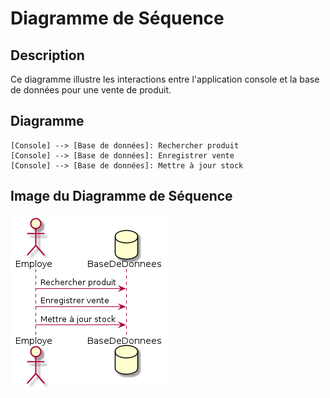 # Diagramme de Séquence

## Description
Ce diagramme illustre les interactions entre l'application console et la base de données pour une vente de produit.

## Diagramme
```
[Console] --> [Base de données]: Rechercher produit
[Console] --> [Base de données]: Enregistrer vente
[Console] --> [Base de données]: Mettre à jour stock
```

## Image du Diagramme de Séquence

![Diagramme de Séquence](diagramme_sequence.png)
